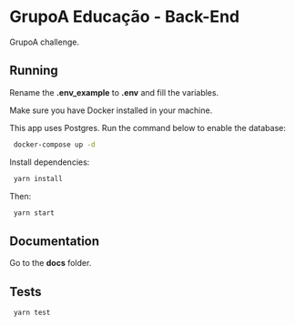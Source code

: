 # GrupoA Educação - Back-End

GrupoA challenge.

## Running

Rename the **.env_example** to **.env** and fill the variables.

Make sure you have Docker installed in your machine.

This app uses Postgres. Run the command below to enable the database:

```sh
 docker-compose up -d
```

Install dependencies:

```sh
 yarn install
```

Then:

```sh
 yarn start
```

## Documentation

Go to the **docs** folder.

## Tests

```sh
 yarn test
```
